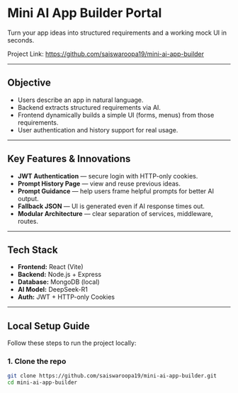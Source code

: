#  Mini AI App Builder Portal

Turn your app ideas into structured requirements and a working mock UI in seconds.

Project Link: https://github.com/saiswaroopa19/mini-ai-app-builder

---

##  Objective

- Users describe an app in natural language.  
- Backend extracts structured requirements via AI.  
- Frontend dynamically builds a simple UI (forms, menus) from those requirements.  
- User authentication and history support for real usage.

---

##  Key Features & Innovations

-  **JWT Authentication** — secure login with HTTP-only cookies.  
-  **Prompt History Page** — view and reuse previous ideas.  
-  **Prompt Guidance** — help users frame helpful prompts for better AI output.  
-  **Fallback JSON** — UI is generated even if AI response times out.  
-  **Modular Architecture** — clear separation of services, middleware, routes.

---

##  Tech Stack

- **Frontend:** React (Vite)  
- **Backend:** Node.js + Express  
- **Database:** MongoDB (local)  
- **AI Model:** DeepSeek-R1  
- **Auth:** JWT + HTTP-only Cookies  

---

##  Local Setup Guide

Follow these steps to run the project locally:

### 1. Clone the repo

```bash
git clone https://github.com/saiswaroopa19/mini-ai-app-builder.git
cd mini-ai-app-builder

